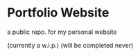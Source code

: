 # Portfolio Website
a public repo. for my personal website

(currently a w.i.p.)
(will be completed never)
